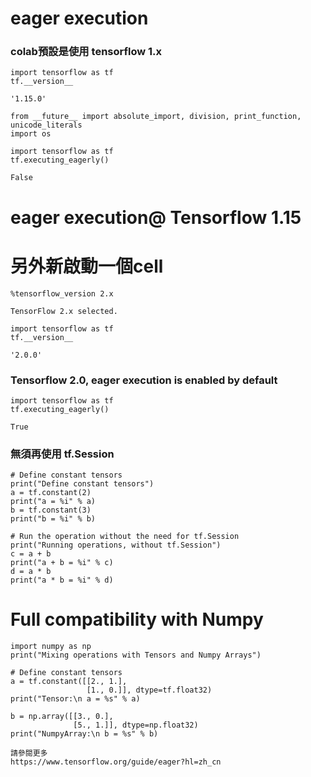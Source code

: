 
# eager execution

### colab預設是使用 tensorflow 1.x

```
import tensorflow as tf
tf.__version__
```
```
'1.15.0'
```

```
from __future__ import absolute_import, division, print_function, unicode_literals
import os

import tensorflow as tf
tf.executing_eagerly()
```
```
False
```
# eager execution@ Tensorflow 1.15

# 另外新啟動一個cell 
```
%tensorflow_version 2.x
```
```
TensorFlow 2.x selected.
```


```
import tensorflow as tf
tf.__version__
```

```
'2.0.0'
```

### Tensorflow 2.0, eager execution is enabled by default

```
import tensorflow as tf
tf.executing_eagerly()
```
```
True
```

### 無須再使用 tf.Session
```
# Define constant tensors
print("Define constant tensors")
a = tf.constant(2)
print("a = %i" % a)
b = tf.constant(3)
print("b = %i" % b)

# Run the operation without the need for tf.Session
print("Running operations, without tf.Session")
c = a + b
print("a + b = %i" % c)
d = a * b
print("a * b = %i" % d)
```
# Full compatibility with Numpy
```
import numpy as np
print("Mixing operations with Tensors and Numpy Arrays")

# Define constant tensors
a = tf.constant([[2., 1.],
                 [1., 0.]], dtype=tf.float32)
print("Tensor:\n a = %s" % a)

b = np.array([[3., 0.],
              [5., 1.]], dtype=np.float32)
print("NumpyArray:\n b = %s" % b)
```
```
請參閱更多
https://www.tensorflow.org/guide/eager?hl=zh_cn
```
